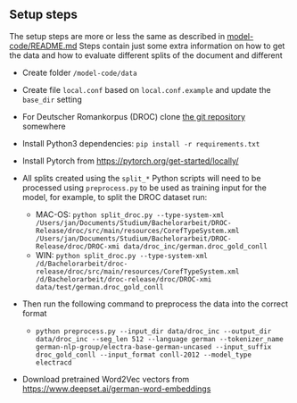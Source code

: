 ## Setup steps
The setup steps are more or less the same as described in [model-code/README.md](model-code/README.md)
Steps contain just some extra information on how to get the data and how to evaluate different splits of the document and different 
 - Create folder `/model-code/data`
 - Create file `local.conf` based on `local.conf.example` and update the `base_dir` setting
 - For Deutscher Romankorpus (DROC) clone [the git repository](https://gitlab2.informatik.uni-wuerzburg.de/kallimachos/DROC-Release) somewhere
 - Install Python3 dependencies: `pip install -r requirements.txt`
 - Install Pytorch from https://pytorch.org/get-started/locally/
 - All splits created using the `split_*` Python scripts will need to be processed using `preprocess.py` to be used as training input for the model, for example, to split the DROC dataset run:
   - MAC-OS: `python split_droc.py --type-system-xml /Users/jan/Documents/Studium/Bachelorarbeit/DROC-Release/droc/src/main/resources/CorefTypeSystem.xml /Users/jan/Documents/Studium/Bachelorarbeit/DROC-Release/droc/DROC-xmi data/droc_inc/german.droc_gold_conll`
   - WIN: `python split_droc.py --type-system-xml /d/Bachelorarbeit/droc-release/droc/src/main/resources/CorefTypeSystem.xml /d/Bachelorarbeit/droc-release/droc/DROC-xmi data/test/german.droc_gold_conll`
 - Then run the following command to preprocess the data into the correct format
   - `python preprocess.py --input_dir data/droc_inc --output_dir data/droc_inc --seg_len 512 --language german --tokenizer_name german-nlp-group/electra-base-german-uncased --input_suffix droc_gold_conll --input_format conll-2012 --model_type electracd `

 - Download pretrained Word2Vec vectors from https://www.deepset.ai/german-word-embeddings